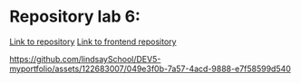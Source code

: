# Repository lab 6:

[Link to repository](https://github.com/lindsaySchool/lab6.git)
[Link to frontend repository](https://github.com/lindsaySchool/lab6---frontend.git)

https://github.com/lindsaySchool/DEV5-myportfolio/assets/122683007/049e3f0b-7a57-4acd-9888-e7f58599d540

